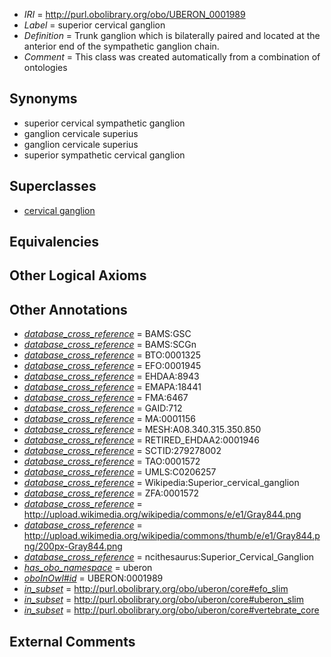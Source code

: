  * *IRI* = http://purl.obolibrary.org/obo/UBERON_0001989
 * *Label* = superior cervical ganglion
 * *Definition* = Trunk ganglion which is bilaterally paired and located at the anterior end of the sympathetic ganglion chain.
 * *Comment* = This class was created automatically from a combination of ontologies

## Synonyms

 * superior cervical sympathetic ganglion
 * ganglion cervicale superius
 * ganglion cervicale superius
 * superior sympathetic cervical ganglion

## Superclasses

 * [cervical ganglion](../../UBERON/91/UBERON_0001991.md)

## Equivalencies


## Other Logical Axioms


## Other Annotations

 * *[database_cross_reference](../../ef/oboInOwl#hasDbXref.md)* = BAMS:GSC
 * *[database_cross_reference](../../ef/oboInOwl#hasDbXref.md)* = BAMS:SCGn
 * *[database_cross_reference](../../ef/oboInOwl#hasDbXref.md)* = BTO:0001325
 * *[database_cross_reference](../../ef/oboInOwl#hasDbXref.md)* = EFO:0001945
 * *[database_cross_reference](../../ef/oboInOwl#hasDbXref.md)* = EHDAA:8943
 * *[database_cross_reference](../../ef/oboInOwl#hasDbXref.md)* = EMAPA:18441
 * *[database_cross_reference](../../ef/oboInOwl#hasDbXref.md)* = FMA:6467
 * *[database_cross_reference](../../ef/oboInOwl#hasDbXref.md)* = GAID:712
 * *[database_cross_reference](../../ef/oboInOwl#hasDbXref.md)* = MA:0001156
 * *[database_cross_reference](../../ef/oboInOwl#hasDbXref.md)* = MESH:A08.340.315.350.850
 * *[database_cross_reference](../../ef/oboInOwl#hasDbXref.md)* = RETIRED_EHDAA2:0001946
 * *[database_cross_reference](../../ef/oboInOwl#hasDbXref.md)* = SCTID:279278002
 * *[database_cross_reference](../../ef/oboInOwl#hasDbXref.md)* = TAO:0001572
 * *[database_cross_reference](../../ef/oboInOwl#hasDbXref.md)* = UMLS:C0206257
 * *[database_cross_reference](../../ef/oboInOwl#hasDbXref.md)* = Wikipedia:Superior_cervical_ganglion
 * *[database_cross_reference](../../ef/oboInOwl#hasDbXref.md)* = ZFA:0001572
 * *[database_cross_reference](../../ef/oboInOwl#hasDbXref.md)* = http://upload.wikimedia.org/wikipedia/commons/e/e1/Gray844.png
 * *[database_cross_reference](../../ef/oboInOwl#hasDbXref.md)* = http://upload.wikimedia.org/wikipedia/commons/thumb/e/e1/Gray844.png/200px-Gray844.png
 * *[database_cross_reference](../../ef/oboInOwl#hasDbXref.md)* = ncithesaurus:Superior_Cervical_Ganglion
 * *[has_obo_namespace](../../ce/oboInOwl#hasOBONamespace.md)* = uberon
 * *[oboInOwl#id](../../id/oboInOwl#id.md)* = UBERON:0001989
 * *[in_subset](../../et/oboInOwl#inSubset.md)* = http://purl.obolibrary.org/obo/uberon/core#efo_slim
 * *[in_subset](../../et/oboInOwl#inSubset.md)* = http://purl.obolibrary.org/obo/uberon/core#uberon_slim
 * *[in_subset](../../et/oboInOwl#inSubset.md)* = http://purl.obolibrary.org/obo/uberon/core#vertebrate_core

## External Comments

